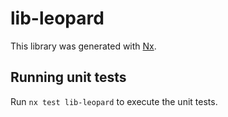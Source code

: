 # lib-leopard

This library was generated with [Nx](https://nx.dev).

## Running unit tests

Run `nx test lib-leopard` to execute the unit tests.
